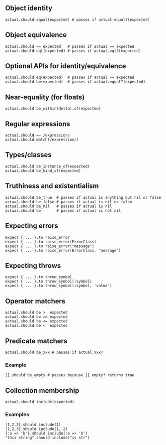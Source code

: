 ## Object identity

    actual.should equal(expected) # passes if actual.equal?(expected)
    
## Object equivalence

    actual.should == expected   # passes if actual == expected
    actual.should eql(expected) # passes if actual.eql?(expected)

## Optional APIs for identity/equivalence

    actual.should eq(expected)  # passes if actual == expected
    actual.should be(expected)  # passes if actual.equal?(expected)

## Near-equality (for floats)

    actual.should be_within(delta).of(expected)

## Regular expressions

    actual.should =~ /expression/
    actual.should match(/expression/)

## Types/classes

    actual.should be_instance_of(expected)
    actual.should be_kind_of(expected)

## Truthiness and existentialism

    actual.should be_true  # passes if actual is anything but nil or false
    actual.should be_false # passes if actual is nil or false
    actual.should be_nil   # passes if actual is nil
    actual.should be       # passes if actual is not nil

## Expecting errors

    expect { ... }.to raise_error
    expect { ... }.to raise_error(ErrorClass)
    expect { ... }.to raise_error("message")
    expect { ... }.to raise_error(ErrorClass, "message")

## Expecting throws

    expect { ... }.to throw_symbol
    expect { ... }.to throw_symbol(:symbol)
    expect { ... }.to throw_symbol(:symbol, 'value')

## Operator matchers

    actual.should be >  expected
    actual.should be >= expected
    actual.should be <= expected
    actual.should be <  expected

## Predicate matchers

    actual.should be_xxx # passes if actual.xxx?

### Example

    [].should be_empty # passes because [].empty? returns true

## Collection membership

    actual.should include(expected)

### Examples

    [1,2,3].should include(1)
    [1,2,3].should include(1, 2)
    {:a => 'b'}.should include(:a => 'b')
    "this string".should include("is str")

